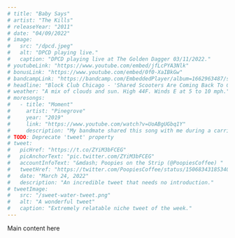 ```yaml
---
# title: "Baby Says"
# artist: "The Kills"
# releaseYear: "2011"
# date: "04/09/2022"
# image:
#   src: "/dpcd.jpeg"
#   alt: "DPCD playing live."
#   caption: "DPCD playing live at The Golden Dagger 03/11/2022."
# youtubeLink: "https://www.youtube.com/embed/jfLcPYA3Nlk"
# bonusLink: "https://www.youtube.com/embed/0f0-XaIBkGw"
# bandcampLink: "https://bandcamp.com/EmbeddedPlayer/album=1662963487/size=large/bgcol=ffffff/linkcol=0687f5/tracklist=false/track=3022197135/transparent=true/"
# headline: "Block Club Chicago - 'Shared Scooters Are Coming Back To Chicago This Spring, With 4,000 Expected To Hit The Streets'"
# weather: "A mix of clouds and sun. High 44F. Winds E at 5 to 10 mph."
# moresongs:
#   - title: "Moment"
#     artist: "Pinegrove"
#     year: "2019"
#     link: "https://www.youtube.com/watch?v=UoABgUGbq1Y"
#     description: "My bandmate shared this song with me during a carride back from a gig in Elmhurst this week. He said when he heard it, it 'just struck' him. Welp, it struck me too, and I hope it strikes you?"
# TODO: Deprecate 'tweet' property
# tweet:
#   picHref: "https://t.co/ZYiM3bFCEG"
#   picAnchorText: "pic.twitter.com/ZYiM3bFCEG"
#   accountInfoText: "&mdash; Poopies on the Strip (@PoopiesCoffee) "
#   tweetHref: "https://twitter.com/PoopiesCoffee/status/1506834318534057985?ref_src=twsrc%5Etf"
#   date: "March 24, 2022"
#   description: "An incredible tweet that needs no introduction."
# tweetImage:
#   src: "/sweet-water-tweet.png"
#   alt: "A wonderful tweet"
#   caption: "Extremely relatable niche tweet of the week."
---
```


Main content here
